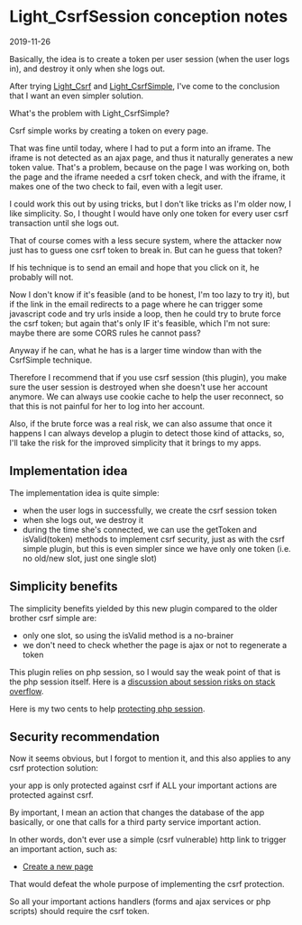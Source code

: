 Light_CsrfSession conception notes
===================
2019-11-26


Basically, the idea is to create a token per user session (when the user logs in), and destroy it only
when she logs out.




After trying [Light_Csrf](https://github.com/lingtalfi/Light_Csrf) and [Light_CsrfSimple](https://github.com/lingtalfi/Light_CsrfSimple),
I've come to the conclusion that I want an even simpler solution.


What's the problem with Light_CsrfSimple?

Csrf simple works by creating a token on every page.

That was fine until today, where I had to put a form into an iframe.
The iframe is not detected as an ajax page, and thus it naturally generates a new token value.
That's a problem, because on the page I was working on, both the page and the iframe needed a csrf token check,
and with the iframe, it makes one of the two check to fail, even with a legit user.

I could work this out by using tricks, but I don't like tricks as I'm older now, I like simplicity.
So, I thought I would have only one token for every user csrf transaction until she logs out.

That of course comes with a less secure system, where the attacker now just has to guess one csrf token to break in.
But can he guess that token?

If his technique is to send an email and hope that you click on it, he probably will not.

Now I don't know if it's feasible (and to be honest, I'm too lazy to try it), but if the link in the email
redirects to a page where he can trigger some javascript code and try urls inside a loop, then he could try to brute 
force the csrf token; but again that's only IF it's feasible, which I'm not sure: maybe there are some CORS rules he cannot
pass?

Anyway if he can, what he has is a larger time window than with the CsrfSimple technique.

Therefore I recommend that if you use csrf session (this plugin), you make sure the user session is destroyed when
she doesn't use her account anymore. We can always use cookie cache to help the user reconnect, so that this is not painful for her
to log into her account.


Also, if the brute force was a real risk, we can also assume that once it happens I can always develop a plugin to detect
those kind of attacks, so, I'll take the risk for the improved simplicity that it brings to my apps.




Implementation idea
--------------

The implementation idea is quite simple:

- when the user logs in successfully, we create the csrf session token
- when she logs out, we destroy it
- during the time she's connected, we can use the getToken and isValid(token) methods to implement csrf security, just as with the csrf simple plugin,
        but this is even simpler since we have only one token (i.e. no old/new slot, just one single slot)



Simplicity benefits
------------------

The simplicity benefits yielded by this new plugin compared to the older brother csrf simple are:

- only one slot, so using the isValid method is a no-brainer
- we don't need to check whether the page is ajax or not to regenerate a token


This plugin relies on php session, so I would say the weak point of that is the php session itself.
Here is a [discussion about session risks on stack overflow](https://stackoverflow.com/questions/3224286/what-are-the-risks-of-php-sessions).

Here is my two cents to help [protecting php session](https://github.com/lingtalfi/TheBar/blob/master/discussions/php-session-security.md).



Security recommendation
---------------

Now it seems obvious, but I forgot to mention it, and this also applies to any csrf protection solution:

your app is only protected against csrf if ALL your important actions are protected against csrf.

By important, I mean an action that changes the database of the app basically, or one that calls for a third party service important action.

In other words, don't ever use a simple (csrf vulnerable) http link to trigger an important action, such as:

- <a href="/user/pages?action=create_new">Create a new page</a> 

That would defeat the whole purpose of implementing the csrf protection.

So all your important actions handlers (forms and ajax services or php scripts) should require the csrf token.





